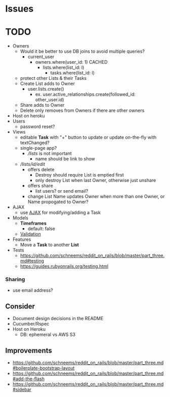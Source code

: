 # Issues

# TODO
- Owners
  - Would it be better to use DB joins to avoid multiple queries?
    - current_user
      - owners.where(user_id: 1) CACHED
        - lists.where(list_id: l)
          - tasks.where(list_id: l)
  - protect other Lists & their Tasks
  - Create List adds to Owner
    - user.lists.create()
      - ex. user.active_relationships.create(followed_id: other_user.id)
  - Share adds to Owner
  - Delete only removes from Owners if there are other owners
- Host on heroku
- Users
  - password reset?
- Views
  - editable **Task** with "+" button to update or update on-the-fly with textChanged?
  - single-page app?
    - */lists* is not important
      - name should be link to show
  - */lists/id/edit*
    - offers delete
      - Destroy should require List is emptied first
      - only destroy List when last Owner, otherwise just unshare
    - offers share
      - list users?  or send email?
    - change List Name updates Owner when more than one Owner, or Name propogated to Owner?
- AJAX
  - use [AJAX](https://docs.google.com/document/d/1wDGbrMNZcC9fNPRmIvftnUF0gO9Ref1QsbdODm0KF-Y/edit#) for modifying/adding a Task
- Models
  - **Timeframes**
    - default: false
  - [Validation](https://edgeguides.rubyonrails.org/active_record_validations.html)
- Features
  - Move a **Task** to another **List**
- Tests
  - https://github.com/schneems/reddit_on_rails/blob/master/part_three.md#testing
  - https://guides.rubyonrails.org/testing.html

### Sharing
- use email address?

## Consider
- Document design decisions in the README
- Cucumber/Rspec
- Host on Heroku
  - DB: ephemeral vs AWS S3

## Improvements
- https://github.com/schneems/reddit_on_rails/blob/master/part_three.md#boilerplate-bootstrap-layout
- https://github.com/schneems/reddit_on_rails/blob/master/part_three.md#add-the-flash
- https://github.com/schneems/reddit_on_rails/blob/master/part_three.md#sidebar
